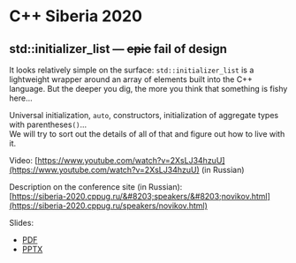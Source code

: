 # C++ Siberia 2020

## std::initializer_list &mdash; ~~epic~~ fail of design

It looks relatively simple on the surface:
`std::initializer_list` is a lightweight wrapper around an array of elements built into the C++ language.
But the deeper you dig, the more you think that something is fishy here...

Universal initialization, `auto`, constructors, initialization of aggregate types with parentheses`()`...  
We will try to sort out the details of all of that and figure out how to live with it.

Video: [https://www.youtube.com/watch?v=2XsLJ34hzuU](https://www.youtube.com/watch?v=2XsLJ34hzuU) (in Russian)

Description on the conference site (in Russian):  
[https://siberia-2020.cppug.ru/&#8203;speakers/&#8203;novikov.html](https://siberia-2020.cppug.ru/speakers/novikov.html)

Slides:
* [PDF](initializer_list%20-%20(epic)%20fail%20of%20design.pdf)
* [PPTX](initializer_list%20-%20(epic)%20fail%20of%20design.pptx)
